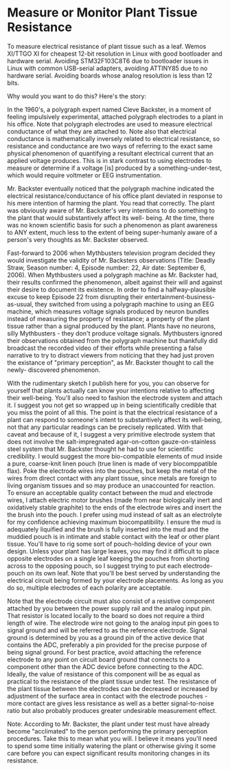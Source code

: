 # Measure or Monitor Plant Tissue Resistance

To measure electrical resistance of plant tissue such as a leaf.  Wemos XI/TTGO XI for cheapest 12-bit resolution in 
Linux with good bootloader and hardware serial.  Avoiding STM32F103C8T6 due to bootloader issues in Linux with common 
USB-serial adapters, avoiding ATTINY85 due to no hardware serial.  Avoiding boards whose analog resolution is less than 
12 bits.

Why would you want to do this?  Here's the story:

In the 1960's, a polygraph expert named Cleve Backster, in a moment of feeling impulsively experimental, attached 
polygraph electrodes to a plant in his office.  Note that polygraph electrodes are used to measure electrical 
conductance of what they are attached to.  Note also that electrical conductance is mathematically inversely related to 
electrical resistance, so resistance and conductance are two ways of referring to the exact same physical phenomenon of 
quantifying a resultant electrical current that an applied voltage produces.  This is in stark contrast to using 
electrodes to measure or determine if a voltage [is] produced by a something-under-test, which would require voltmeter 
or EEG instrumentation.

Mr. Backster eventually noticed that the polygraph machine indicated the electrical resistance/conductance of his office
plant deviated in response to his mere intention of harming the plant.  You read that correctly.  The plant was 
obviously aware of Mr. Backster's very intentions to do something to the plant that would substantively affect its well-
being.  At the time, there was no known scientific basis for such a phenomenon as plant awareness to ANY extent, much 
less to the extent of being super-humanly aware of a person's very thoughts as Mr. Backster observed.

Fast-forward to 2006 when Mythbusters television program decided they would investigate the validity of Mr. Backsters 
observations (Title: Deadly Straw, Season number: 4, Episode number: 22, Air date: September 6, 2006).  When Mythbusters
used a polygraph machine as Mr. Backster had, their results confirmed the phenomenon, albeit against their will and 
against their desire to document its existence.  In order to find a halfway-plausible excuse to keep Episode 22 from 
disrupting their entertainment-business-as-usual, they switched from using a polygraph machine to using an EEG machine, 
which measures voltage signals produced by neuron bundles instead of measuring the property of resistance; a property
of the plant tissue rather than a signal produced by the plant.  Plants have no neurons, silly Mythbusters - they don't
produce voltage signals.  Mythbusters ignored their observations obtained from the polygraph machine but thankfully did 
broadcast the recorded video of their efforts while presenting a false narrative to try to distract viewers from 
noticing that they had just proven the existance of "primary perception", as Mr. Backster thought to call the newly-
discovered phenomenon.

With the rudimentary sketch I publish here for you, you can observe for yourself that plants actually can know your 
intentions relative to affecting their well-being.  You'll also need to fashion the electrode system and attach it.  I 
suggest you not get so wrapped up in being scientifically credible that you miss the point of all this.  The point is 
that the electrical resistance of a plant can respond to someone's intent to substantively affect its well-being, not 
that any particular readings can be precisely replicated.  With that caveat and because of it, I suggest a very 
primitive electrode system that does not involve the salt-impregnated agar-on-cotton gauze-on-stainless steel system 
that Mr. Backster thought he had to use for scientific credibility.  I would suggest the more bio-compatible elements of 
mud inside a pure, coarse-knit linen pouch (true linen is made of very biocomppatible flax).  Poke the electrode wires 
into the pouches, but keep the metal of the wires from direct contact with any plant tissue, since metals are foreign to 
living organism tissues and so may produce an unaccounted for reaction.  To ensure an acceptable quality contact between 
the mud and electrode wires, I attach electric motor brushes (made from near biologically inert and oxidatively stable 
graphite) to the ends of the electrode wires and insert the the brush into the pouch. I prefer using mud instead of salt 
as an electrolyte for my confidence achieving maximum biocompatibility.  I ensure the mud is adequately liquified and 
the brush is fully inserted into the mud and the muddied pouch is in intimate and stable contact with the leaf or other 
plant tissue.  You'll have to rig some sort of pouch-holding device of your own design.  Unless your plant has large 
leaves, you may find it difficult to place opposite electrodes on a single leaf keeping the pouches from shorting across
to the opposing pouch, so I suggest trying to put each electrode-pouch on its own leaf.  Note that you'll be best served
by understanding the electrical circuit being formed by your electrode placements.  As long as you do so, multiple 
electrodes of each polarity are acceptable.

Note that the electrode circuit must also consist of a resistive component attached by you between the power supply rail 
and the analog input pin.  That resistor is located locally to the board so does not require a third length of wire. The 
electrode wire not going to the analog input pin goes to signal ground and will be referred to as the reference 
electrode.  Signal ground is determined by you as a ground pin of the active device that contains the ADC, preferably a 
pin provided for the precise purpose of being  signal ground.  For best practice, avoid attaching the reference 
electrode to any point on circuit board ground that connects to a component other than the ADC device before connecting 
to the ADC.  Ideally, the value of resistance of this component will be as equal as practical to the resistance of the 
plant tissue under test.  The resistance of the plant tissue between the electrodes can be decreased or increased by 
adjustment of the surface area in contact with the electrode pouches - more contact are gives less resistance as well as 
a better signal-to-noise ratio but also probably produces greater undesirable measurement effect.

Note: According to Mr. Backster, the plant under test must have already become "acclimated" to the person performing the
primary perception procedures.  Take this to mean what you will.  I believe it means you'll need to spend some time 
initially watering the plant or otherwise giving it some care before you can expect significant results monitoring 
changes in its resistance.
